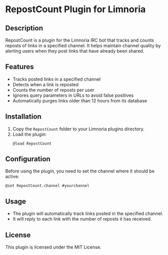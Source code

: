 # RepostCount Plugin for Limnoria

## Description

RepostCount is a plugin for the Limnoria IRC bot that tracks and counts reposts of links in a specified channel. It helps maintain channel quality by alerting users when they post links that have already been shared.

## Features

- Tracks posted links in a specified channel
- Detects when a link is reposted
- Counts the number of reposts per user
- Ignores query parameters in URLs to avoid false positives
- Automatically purges links older than 12 hours from its database

## Installation

1. Copy the `RepostCount` folder to your Limnoria plugins directory.
2. Load the plugin:
   ```
   @load RepostCount
   ```

## Configuration

Before using the plugin, you need to set the channel where it should be active:

```
@set RepostCount.channel #yourchannel
```

## Usage

- The plugin will automatically track links posted in the specified channel.
- It will reply to each link with the number of reposts it has received.

## License

This plugin is licensed under the MIT License.